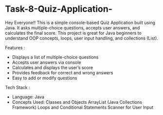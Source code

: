 # Task-8-Quiz-Application-

Hey Everyone!! This is a simple console-based Quiz Application built using Java.
It asks multiple-choice questions, accepts user answers, and calculates the final score.
This project is great for Java beginners to understand OOP concepts, loops, user input handling, and collections (List).

Features :

- Displays a list of multiple-choice questions
- Accepts user answers via console
- Calculates and displays the user’s score
- Provides feedback for correct and wrong answers
- Easy to add or modify questions

Tech Stack :

* Language: Java
* Concepts Used: 
Classes and Objects
ArrayList (Java Collections Framework)
Loops and Conditional Statements
Scanner for User Input
